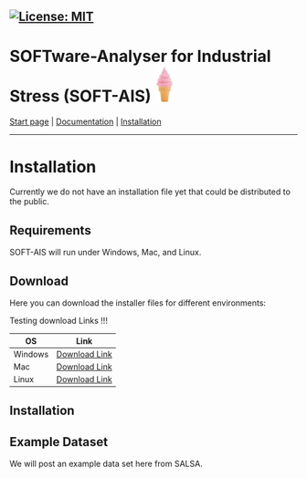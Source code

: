 [![License: MIT](https://img.shields.io/badge/License-MIT-yellow.svg)](https://opensource.org/licenses/MIT)
-------------------------
# SOFTware-Analyser for Industrial Stress (SOFT-AIS) <img src="images/EIS.jpg" alt="SOFT-AIS Logo" style="width:35px;">

[Start page](README.md) | [Documentation](documentation.md) | [Installation](download.md)

-------------------------

# Installation

Currently we do not have an installation file yet that could be distributed to the public.


## Requirements

SOFT-AIS will run under Windows, Mac, and Linux.

## Download

Here you can download the installer files for different environments:

Testing download Links !!!


| **OS**  | **Link** |
| ------------------------------ | ------------------------------------- |
| Windows| <a href="https://github.com/aapaecklar/SOFT-AIS/tree/publish_markup/Linux_installer/test.zip"> Download Link </a>                         |
| Mac | <a href="https://github.com/aapaecklar/SOFT-AIS/Linux_installer/">Download Link <a>                                     |
| Linux | <a href="https://github.com/aapaecklar/SOFT-AIS/Linux_installer/test.zip"> Download Link </a> |


## Installation




## Example Dataset

We will post an example data set here from SALSA.
